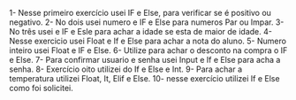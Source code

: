 1- Nesse primeiro exercício usei IF e Else, para verificar se é positivo ou negativo.
2- No dois usei numero e IF e Else para numeros Par ou Impar.
3- No três usei e IF e Esle para achar a idade se esta de maior de idade.
4- Nesse exercicio usei Float e If e Else para achar a nota do aluno.
5- Numero inteiro usei Float e IF e Else.
6- Utilize para achar o desconto na compra o IF e Else.
7- Para confirmar usuario e senha usei Input e If e Else para acha a senha.
8- Exercício oito utilizei do If e Else e Int.
9- Para achar a temperatura utilizei Float, It, Elif e Else.
10- nesse exercício utilizei If e Else como foi solicitei.